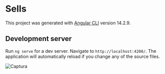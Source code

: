 # Sells

This project was generated with [Angular CLI](https://github.com/angular/angular-cli) version 14.2.9.

## Development server

Run `ng serve` for a dev server. Navigate to `http://localhost:4200/`. The application will automatically reload if you change any of the source files.

![Captura](https://github.com/Keinlinks/Sells/assets/121351527/823a0c2f-a185-4dc9-a49c-83693b82c843)
